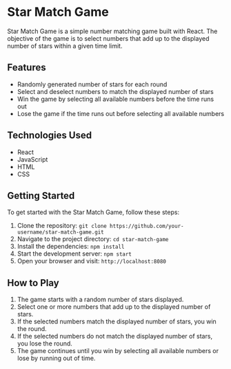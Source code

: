 # Star Match Game

Star Match Game is a simple number matching game built with React. The objective of the game is to select numbers that add up to the displayed number of stars within a given time limit.

## Features

- Randomly generated number of stars for each round
- Select and deselect numbers to match the displayed number of stars
- Win the game by selecting all available numbers before the time runs out
- Lose the game if the time runs out before selecting all available numbers

## Technologies Used

- React
- JavaScript
- HTML
- CSS

## Getting Started

To get started with the Star Match Game, follow these steps:

1. Clone the repository: `git clone https://github.com/your-username/star-match-game.git`
2. Navigate to the project directory: `cd star-match-game`
3. Install the dependencies: `npm install`
4. Start the development server: `npm start`
5. Open your browser and visit: `http://localhost:8080`

## How to Play

1. The game starts with a random number of stars displayed.
2. Select one or more numbers that add up to the displayed number of stars.
3. If the selected numbers match the displayed number of stars, you win the round.
4. If the selected numbers do not match the displayed number of stars, you lose the round.
5. The game continues until you win by selecting all available numbers or lose by running out of time.